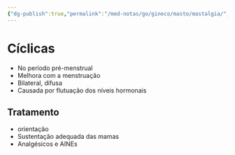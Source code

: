 ```yaml
---
{"dg-publish":true,"permalink":"/med-notas/go/gineco/masto/mastalgia/","tags":["review"]}
---
```


# Cíclicas
- No período pré-menstrual
- Melhora com a menstruação
- Bilateral, difusa
- Causada por flutuação dos níveis hormonais
## Tratamento
- orientação
- Sustentação adequada das mamas
- Analgésicos e AINEs